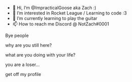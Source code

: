 - 👋 Hi, I’m @ImpracticalGoose aka Zach :)
- 👀 I’m interested in Rocket League / Learning to code :3
- 🌱 I’m currently learning to play the guitar
- 📫 How to reach me Discord @ NotZach#0001

Bye people





why are you still here?





what are you doing with your life?








you are a loser...




get off my profile
